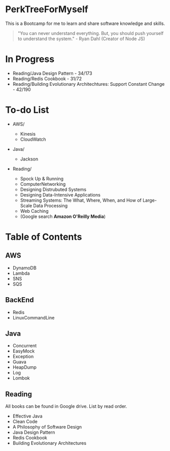 # PerkTreeForMyself
This is a Bootcamp for me to learn and share software knowledge and skills.

> "You can never understand everything. But, you should push yourself to understand the system." - Ryan Dahl (Creator of Node JS)

# In Progress
- Reading/Java Design Pattern - 34/173
- Reading/Redis Cookbook - 31/72
- Reading/Building Evolutionary Architechtures: Support Constant Change - 42/190

# To-do List
- AWS/
  - Kinesis
  - CloudWatch

- Java/
  - Jackson
 
- Reading/
  - Spock Up & Running
  - ComputerNetworking
  - Designing Distrubuted Systems
  - Designing Data-Intensive Applications
  - Streaming Systems: The What, Where, When, and How of Large-Scale Data Processing
  - Web Caching
  - (Google search **Amazon O'Reilly Media**)

# Table of Contents
## AWS
- DynamoDB
- Lambda
- SNS
- SQS

## BackEnd
- Redis
- LinuxCommandLine

## Java
- Concurrent
- EasyMock
- Exception
- Guava
- HeapDump
- Log
- Lombok

## Reading
All books can be found in Google drive. List by read order.
- Effective Java
- Clean Code
- A Philosophy of Software Design
- Java Design Pattern
- Redis Cookbook
- Building Evolutionary Architectures
